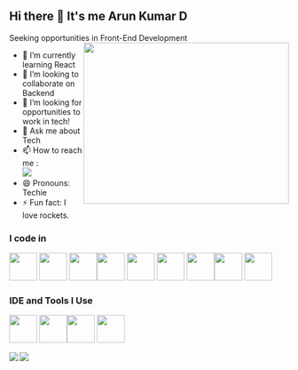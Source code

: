 ## Hi there 👋 It's me Arun Kumar D

Seeking opportunities in Front-End Development
<img align="right" width="370" height="290" src="https://i.pinimg.com/originals/47/f0/34/47f0342cec72b800463bf003eac1257e.gif">        
- 🌱 I’m currently learning React
- 👯 I’m looking to collaborate on Backend
- 🤔 I’m looking for opportunities to work in tech!
- 💬 Ask me about Tech
- 📫 How to reach me :
<br /> [<img src="https://img.shields.io/badge/LinkedIn-0077B5?style=for-the-badge&logo=linkedin&logoColor=white" />](https://www.linkedin.com/in/arun-14k08/)
- 😄 Pronouns: Techie
- ⚡ Fun fact: I love rockets.
  
### I code in
<img height="50" width="50" src="https://img.icons8.com/color/48/000000/html-5.png" /> <img height="50" width="50" src="https://img.icons8.com/color/48/000000/css3.png" /> <img width="50" height="50" src="https://img.icons8.com/color/48/tailwind_css.png"/><img height="50" width="50" src="https://img.icons8.com/color/48/000000/javascript.png"/> <img height="50" width="50" src="https://img.icons8.com/color/48/000000/react-native.png"/>  <img height="50" width="50" src="https://img.icons8.com/color/48/000000/mongodb.png"/> <img height="50" width="50" src="https://img.icons8.com/color/48/000000/nodejs.png"/><img height="50" width="50" src="https://img.icons8.com/color/48/000000/c-programming.png" /> <img height="50" width="50" src="https://img.icons8.com/color/48/000000/java-coffee-cup-logo.png" />

### IDE and Tools I Use
<img height="50" width="50" src="https://img.icons8.com/color/48/000000/visual-studio-code-2019.png"/>  <img height="50" width="50" src="https://img.icons8.com/color/50/000000/git.png"/><img height="50" width="50" src="https://img.icons8.com/color/48/000000/figma--v1.png"/> <img height="50" src="https://img.shields.io/badge/Netlify-00C7B7?style=for-the-badge&logo=netlify&logoColor=white"/>

<img align="left" src="https://github-readme-stats.vercel.app/api?username=arun14k08&theme=vue-dark&show_icons=true&hide_border=true&count_private=true"/>
<img src="https://github-readme-stats.vercel.app/api/top-langs/?username=arun14k08&theme=vue-dark&show_icons=true&hide_border=true&layout=compact" />
